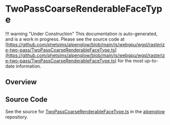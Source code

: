 # TwoPassCoarseRenderableFaceType

!!! warning "Under Construction"
    This documentation is auto-generated, and is a work in progress. Please see the source code at
    [https://github.com/phetsims/alpenglow/blob/main/js/webgpu/wgsl/rasterize-two-pass/TwoPassCoarseRenderableFaceType.ts](https://github.com/phetsims/alpenglow/blob/main/js/webgpu/wgsl/rasterize-two-pass/TwoPassCoarseRenderableFaceType.ts) for the most up-to-date information.

## Overview





## Source Code

See the source for [TwoPassCoarseRenderableFaceType.ts](https://github.com/phetsims/alpenglow/blob/main/js/webgpu/wgsl/rasterize-two-pass/TwoPassCoarseRenderableFaceType.ts) in the [alpenglow](https://github.com/phetsims/alpenglow) repository.
